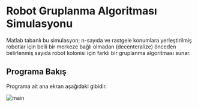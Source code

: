 # Robot Gruplanma Algoritması Simulasyonu

Matlab tabanlı bu simulasyon; n-sayıda ve rastgele konumlara yerleştirilmiş robotlar için belli bir merkeze bağlı olmadan (decenteralize) önceden belirlenmiş sayıda robot kolonisi için farklı bir gruplanma algoritması sunar.


## Programa Bakış
Programa ait ana ekran aşağıdaki gibidir.

![main](http://i61.tinypic.com/2ywssa8.jpg)
